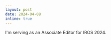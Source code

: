 ```yaml
---
layout: post
date: 2024-04-08
inline: true
---
```


I'm serving as an Associate Editor for IROS 2024.
